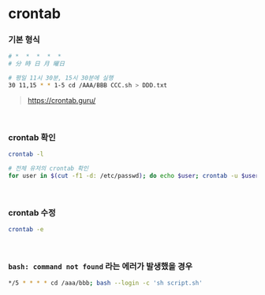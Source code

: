 crontab
===

### 기본 형식
```sh
# *  *  *  *  *
# 分 時 日 月 曜日

# 평일 11시 30분, 15시 30분에 실행
30 11,15 * * 1-5 cd /AAA/BBB CCC.sh > DDD.txt
```
>https://crontab.guru/

<br>

### crontab 확인
```sh
crontab -l

# 전체 유저의 crontab 확인
for user in $(cut -f1 -d: /etc/passwd); do echo $user; crontab -u $user -l; done
```

<br>

### crontab 수정
```sh
crontab -e
```

<br>

### `bash: command not found` 라는 에러가 발생했을 경우
```sh
*/5 * * * * cd /aaa/bbb; bash --login -c 'sh script.sh'
```

